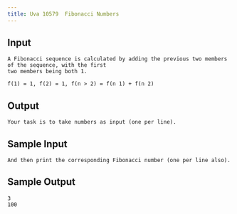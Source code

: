 ```yaml
---
title: Uva 10579  Fibonacci Numbers
---
```



## Input

```
A Fibonacci sequence is calculated by adding the previous two members of the sequence, with the first
two members being both 1.

f(1) = 1, f(2) = 1, f(n > 2) = f(n 1) + f(n 2)
```

## Output

```
Your task is to take numbers as input (one per line).

```

## Sample Input

```
And then print the corresponding Fibonacci number (one per line also).

```

## Sample Output

```
3
100

```
